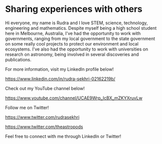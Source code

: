 # Sharing experiences with others
Hi everyone, my name is Rudra and I love STEM, science, technology, engineering and mathematics. Despite myself being a high school student here in Melbourne, Australia, I've had the opportunity to work with governments, ranging from my local government to the state government on some really cool projects to protect our environment and local ecosystems. I've also had the opportunity to work with universities on research on astronomy, being involved in several discoveries and publications.

For more information, visit my LinkedIn profile below!

https://www.linkedin.com/in/rudra-sekhri-02162219b/

Check out my YouTube channel below!

https://www.youtube.com/channel/UCAE9Wrp_IcBX_mZKYXruvLw

Follow me on Twitter!

https://www.twitter.com/rudrasekhri

https://www.twitter.com/theastropods

Feel free to connect with me through LinkedIn or Twitter!
